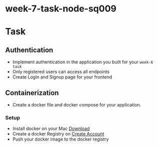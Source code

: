 # week-7-task-node-sq009

# Task

## Authentication
- Implement authentication in the application you built for your `week-6 task`
- Only registered users can access all endpoints
- Create Login and Signup page for your frontend

## Containerization
- Create a docker file and docker compose for your application.

### Setup
- Install docker on your Mac <a href="https://desktop.docker.com/mac/stable/Docker.dmg">Download</a>
- Create a docker Registry on <a href="https://hub.docker.com/signup">Create Account</a>
- Push your docker image to the docker registry
